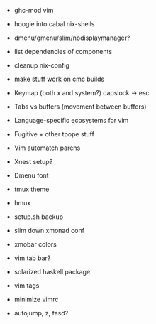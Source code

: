 *   ghc-mod vim
*   hoogle into cabal nix-shells

*   dmenu/gmenu/slim/nodisplaymanager?

*   list dependencies of components
*   cleanup nix-config
*   make stuff work on cmc builds

*   Keymap (both x and system?) capslock -> esc
*   Tabs vs buffers (movement between buffers)
*   Language-specific ecosystems for vim
*   Fugitive + other tpope stuff
*   Vim automatch parens
*   Xnest setup?
*   Dmenu font
*   tmux theme
*   hmux
*   setup.sh backup
*   slim down xmonad conf
*   xmobar colors
*   vim tab bar?
*   solarized haskell package
*   vim tags
*   minimize vimrc
*   autojump, z, fasd?
